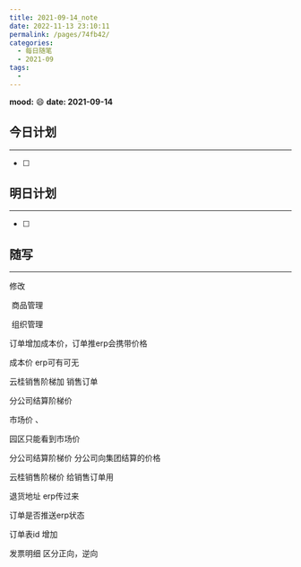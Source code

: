 ```yaml
---
title: 2021-09-14_note
date: 2022-11-13 23:10:11
permalink: /pages/74fb42/
categories:
  - 每日随笔
  - 2021-09
tags:
  - 
---
```

**mood:** :smile:  																		**date: 2021-09-14**  
## 今日计划  
------
- [ ]  
## 明日计划  
------
- [ ]  
## 随写 
------

修改

​	商品管理

​	组织管理



订单增加成本价，订单推erp会携带价格





成本价  erp可有可无

云桂销售阶梯加   销售订单

分公司结算阶梯价  

市场价  、



园区只能看到市场价

分公司结算阶梯价 分公司向集团结算的价格

云桂销售阶梯价 给销售订单用





退货地址 erp传过来



订单是否推送erp状态

订单表id 增加

发票明细 区分正向，逆向

